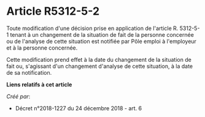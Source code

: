 # Article R5312-5-2

Toute modification d'une décision prise en application de l'article R. 5312-5-1 tenant à un changement de la situation de
fait de la personne concernée ou de l'analyse de cette situation est notifiée par Pôle emploi à l'employeur et à la personne
concernée.

Cette modification prend effet à la date du changement de la situation de fait ou, s'agissant d'un changement d'analyse de
cette situation, à la date de sa notification.

**Liens relatifs à cet article**

_Créé par_:

  - Décret n°2018-1227 du 24 décembre 2018 - art. 6
